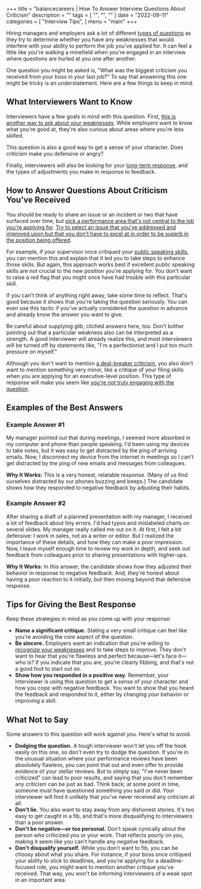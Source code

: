 +++
title = "balancecareers | How To Answer Interview Questions About Criticism"
description = ""
tags = [
    "",
    "",
    ""
]
date = "2022-09-11"
categories = [
    "Interview Tips",
]
menu = "main"
+++

Hiring managers and employers ask a lot of different [types of questions](https://www.thebalancecareers.com/top-interview-questions-and-best-answers-2061225) as they try to determine whether you have any weaknesses that would interfere with your ability to perform the job you've applied for. It can feel a little like you're walking a minefield when you're engaged in an interview where questions are hurled at you one after another.

One question you might be asked is, "What was the biggest criticism you received from your boss in your last job?" To say that answering this one might be tricky is an understatement. Here are a few things to keep in mind.

## What Interviewers Want to Know

Interviewers have a few goals in mind with this question. First, <u>this is another way to ask about your weaknesses</u>. While employers want to know what you're good at, they're also curious about areas where you're less skilled.

This question is also a good way to get a sense of your character. Does criticism make you defensive or angry?

Finally, interviewers will also be looking for your <u>long-term response</u>, and the types of adjustments you make in response to feedback.

## How to Answer Questions About Criticism You've Received

You should be ready to share an issue or an incident or two that have surfaced over time, but <u>pick a performance area that's not central to the job you're applying for</u>. <u>Try to select an issue that you've addressed and improved upon but that you don't have to excel at in order to be superb in the position being offered</u>.

For example, if your supervisor once critiqued your [public speaking skills](https://www.thebalancecareers.com/public-speaking-skills-with-examples-2059697), you can mention this and explain that it led you to take steps to enhance those skills. But again, this approach works best if excellent public speaking skills are not crucial to the new position you're applying for. You don't want to raise a red flag that you might once have had trouble with this particular skill.

If you can't think of anything right away, take some time to reflect. That's good because it shows that you're taking the question seriously. You can even use this tactic if you've actually considered the question in advance and already know the answer you want to give.

Be careful about supplying glib, clichéd answers here, too. Don't bother pointing out that a particular weakness also can be interpreted as a strength. A good interviewer will already realize this, and most interviewers will be turned off by statements like, "I'm a perfectionist and I put too much pressure on myself."

Although you don't want to mention <u>a deal-breaker criticism</u>, you also don't want to mention something very minor, like a critique of your filing skills when you are applying for an executive-level position. This type of response will make you seem like <u>you're not truly engaging with the question</u>.

## Examples of the Best Answers

### Example Answer #1

My manager pointed out that during meetings, I seemed more absorbed in my computer and phone than people speaking. I'd been using my devices to take notes, but it was easy to get distracted by the ping of arriving emails. Now, I disconnect my device from the internet in meetings so I can't get distracted by the ping of new emails and messages from colleagues.

**Why It Works:** This is a very honest, relatable response. (Many of us find ourselves distracted by our phones buzzing and beeps.) The candidate shows how they responded to negative feedback by adjusting their habits.

### Example Answer #2

After sharing a draft of a planned presentation with my manager, I received a lot of feedback about tiny errors. I'd had typos and mislabeled charts on several slides. My manager really called me out on it. At first, I felt a bit defensive: I work in sales, not as a writer or editor. But I realized the importance of these details, and how they can make a poor impression. Now, I leave myself enough time to review my work in depth, and seek out feedback from colleagues prior to sharing presentations with higher-ups.

**Why It Works:** In this answer, the candidate shows how they adjusted their behavior in response to negative feedback. And, they're honest about having a poor reaction to it initially, but then moving beyond that defensive response.

## Tips for Giving the Best Response

Keep these strategies in mind as you come up with your response:

- **Name a significant critique.** Stating a very small critique can feel like you're avoiding the core aspect of the question.
- **Be sincere.** Employers want an indication that you're willing to [recognize your weaknesses](https://www.thebalancecareers.com/list-of-weaknesses-2063805) and to take steps to improve. They don't want to hear that you're flawless and perfect because—let's face it—who is? If you indicate that you are, you're clearly fibbing, and that's not a good foot to start out on.
- **Show how you responded in a positive way.** Remember, your interviewer is using this question to get a sense of your character and how you cope with negative feedback. You want to show that you heard the feedback and responded to it, either by changing your behavior or improving a skill.

## What Not to Say

Some answers to this question will work against you. Here's what to avoid.

- **Dodging the question.** A tough interviewer won't let you off the hook easily on this one, so don't even try to dodge the question. If you're in the unusual situation where your performance reviews have been absolutely flawless, you can point that out and even offer to provide evidence of your stellar reviews. But to simply say, "I've never been criticized" can lead to poor results, and saying that you don't remember any criticism can be just as bad. Think back; at some point in time, someone must have questioned something you said or did. Your interviewer will find it unlikely that you've never received any criticism at all.
- **Don't lie.** You also want to stay away from any dishonest stories. It's too easy to get caught in a fib, and that's more disqualifying to interviewers than a poor answer.
- **Don't be negative—or too personal.** Don't speak cynically about the person who criticized you or your work. That reflects poorly on you, making it seem like you can't handle any negative feedback.
- **Don't disqualify yourself.** While you don't want to fib, you can be choosy about what you share. For instance, if your boss once critiqued your ability to stick to deadlines, and you're applying for a deadline-focused role, you might want to mention another critique you've received. That way, you won't be informing interviewers of a weak spot in an important area.
